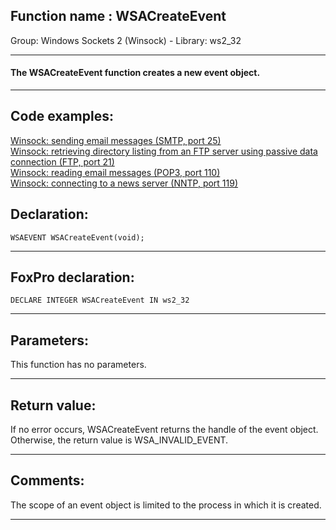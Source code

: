 
## Function name : WSACreateEvent
Group: Windows Sockets 2 (Winsock) - Library: ws2_32    
***  


#### The WSACreateEvent function creates a new event object.
***  


## Code examples:
[Winsock: sending email messages (SMTP, port 25)](../../samples/sample_385.md)  
[Winsock: retrieving directory listing from an FTP server using passive data connection (FTP, port 21)](../../samples/sample_386.md)  
[Winsock: reading email messages (POP3, port 110)](../../samples/sample_388.md)  
[Winsock: connecting to a news server (NNTP, port 119)](../../samples/sample_389.md)  

## Declaration:
```foxpro  
WSAEVENT WSACreateEvent(void);  
```  
***  


## FoxPro declaration:
```foxpro  
DECLARE INTEGER WSACreateEvent IN ws2_32  
```  
***  


## Parameters:
This function has no parameters.  
***  


## Return value:
If no error occurs, WSACreateEvent returns the handle of the event object. Otherwise, the return value is WSA_INVALID_EVENT.  
***  


## Comments:
The scope of an event object is limited to the process in which it is created.  
  
***  

